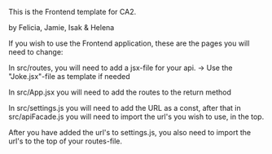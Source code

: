 This is the Frontend template for CA2.

by Felicia, Jamie, Isak & Helena

If you wish to use the Frontend application, these are the pages you will need to change:

In src/routes, you will need to add a jsx-file for your api.
-> Use the "Joke.jsx"-file as template if needed

In src/App.jsx you will need to add the routes to the return method

In src/settings.js you will need to add the URL as a const, after that in src/apiFacade.js you will need to import the url's you wish to use, in the top.

After you have added the url's to settings.js, you also need to import the url's to the top of your routes-file.

